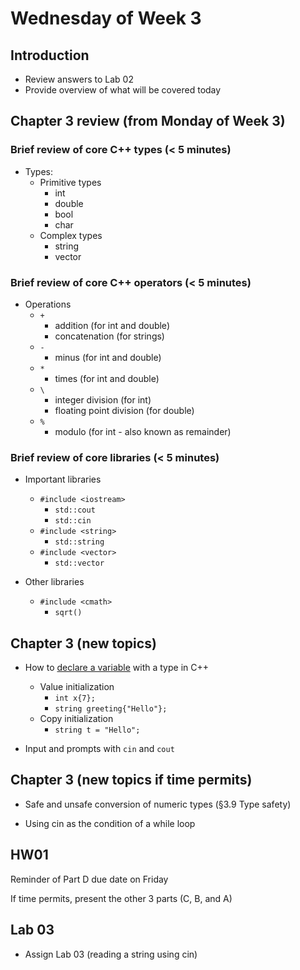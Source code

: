 # Wednesday of Week 3

## Introduction

* Review answers to Lab 02
* Provide overview of what will be covered today


## Chapter 3 review (from Monday of Week 3)

### Brief review of core C++ types (< 5 minutes)

* Types:
  - Primitive types
    * int
    * double
    * bool
    * char
  - Complex types
    * string
    * vector

### Brief review of core C++ operators (< 5 minutes)

* Operations
  - `+`
    * addition (for int and double)
    * concatenation (for strings)
  - `-`
    * minus (for int and double)
  - `*`
    * times (for int and double)
  - `\`
    * integer division (for int)
    * floating point division (for double)
  - `%`
    * modulo (for int - also known as remainder)

### Brief review of core libraries (< 5 minutes)

* Important libraries
  - `#include <iostream>`
    * `std::cout`
    * `std::cin`
  - `#include <string>`
    * `std::string`
  - `#include <vector>`
    * `std::vector`

* Other libraries
  - `#include <cmath>`
    * `sqrt()`



## Chapter 3 (new topics)

* How to [declare a variable](https://en.cppreference.com/w/cpp/language/initialization) with a type in C++
  - Value initialization
    * `int x{7};`
    * `string greeting{"Hello"};`
  - Copy initialization
    * `string t = "Hello";`


* Input and prompts with `cin` and `cout`


## Chapter 3 (new topics if time permits)

* Safe and unsafe conversion of numeric types (§3.9 Type safety)

* Using cin as the condition of a while loop



## HW01

Reminder of Part D due date on Friday

If time permits, present the other 3 parts (C, B, and A)




## Lab 03

* Assign Lab 03 (reading a string using cin)

